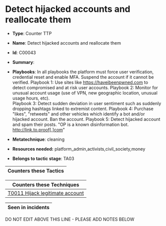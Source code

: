 # Detect hijacked accounts and reallocate them 

* **Type**: Counter TTP

* **Name**: Detect hijacked accounts and reallocate them 

* **Id**: C00043

* **Summary**: 

* **Playbooks**: In all playbooks the platform must force user verification, credential reset and enable MFA. Suspend the account if it cannot be verified.
Playbook 1: Use sites like https://haveibeenpwned.com to detect compromised and at risk user accounts. 
Playbook 2: Monitor for unusual account usage (use of VPN, new geographic location, unusual usage hours, etc).  
Playbook 3: Detect sudden deviation in user sentiment such as suddenly dropping hashtags linked to extremist content.
Playbook 4: Purchase "likes", "retweets" and other vehicles which identify a bot and/or hijacked account. Ban the account.
Playbook 5: Detect hijacked account and spam their posts. "OP is a known disinformation bot. http://link.to.proof[.]com"

* **Metatechnique**: cleaning

* **Resources needed:** platform_admin,activists,civil_society,money

* **Belongs to tactic stage**: TA03


| Counters these Tactics |
| ---------------------- |



| Counters these Techniques |
| ------------------------- |
| [T0011 Hijack legitimate account](../techniques/T0011.md) |



| Seen in incidents |
| ----------------- |


DO NOT EDIT ABOVE THIS LINE - PLEASE ADD NOTES BELOW